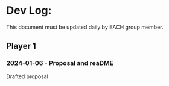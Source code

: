 # Dev Log:

This document must be updated daily by EACH group member.

## Player 1

### 2024-01-06 - Proposal and reaDME
Drafted proposal
